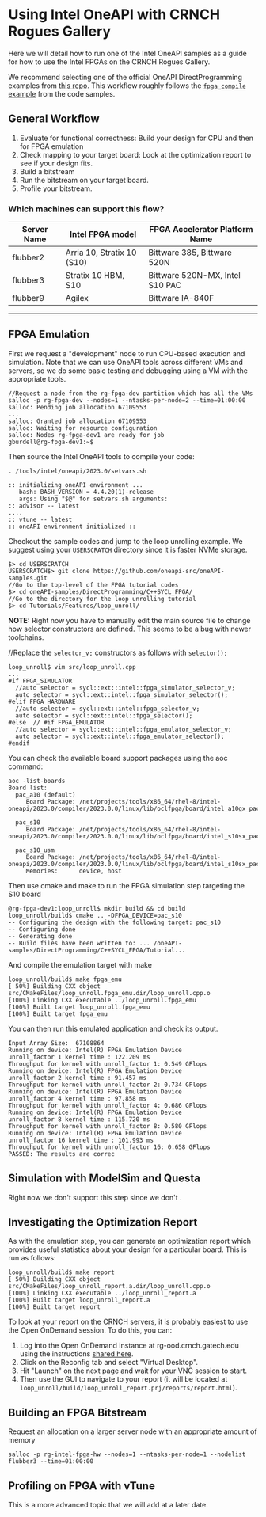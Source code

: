 # Using Intel OneAPI with CRNCH Rogues Gallery

Here we will detail how to run one of the Intel OneAPI samples as a guide for how to use the Intel FPGAs on the CRNCH Rogues Gallery.

We recommend selecting one of the official OneAPI DirectProgramming examples from [this repo](https://www.intel.com/content/www/us/en/developer/articles/code-sample/explore-dpcpp-through-intel-fpga-code-samples.html). This workflow roughly follows the [`fpga_compile` example](https://github.com/oneapi-src/oneAPI-samples/tree/master/DirectProgramming/C%2B%2BSYCL_FPGA/Tutorials/GettingStarted/fpga_compile) from the code samples.

## General Workflow

1) Evaluate for functional correctness: Build your design for CPU and then for FPGA emulation
2) Check mapping to your target board: Look at the optimization report to see if your design fits.
3) Build a bitstream
4) Run the bitstream on your target board.
5) Profile your bitstream. 

### Which machines can support this flow?

| Server Name | Intel FPGA model     | FPGA Accelerator Platform Name |
| ----------- | -------------------- | --------------- |
| flubber2    | Arria 10, Stratix 10 (S10) |  Bittware 385, Bittware 520N |
| flubber3    | Stratix 10 HBM, S10       |  Bittware 520N-MX, Intel S10 PAC               |
| flubber9    | Agilex               |   Bittware IA-840F              |
--------------------------------------------------------

## FPGA Emulation

First we request a "development" node to run CPU-based execution and simulation. Note that we can use OneAPI tools across different VMs and servers, so we do some basic testing and debugging using a VM with the appropriate tools. 

```
//Request a node from the rg-fpga-dev partition which has all the VMs
salloc -p rg-fpga-dev --nodes=1 --ntasks-per-node=2 --time=01:00:00
salloc: Pending job allocation 67109553
...
salloc: Granted job allocation 67109553
salloc: Waiting for resource configuration
salloc: Nodes rg-fpga-dev1 are ready for job
gburdell@rg-fpga-dev1:~$
```

Then source the Intel OneAPI tools to compile your code:
```
. /tools/intel/oneapi/2023.0/setvars.sh
 
:: initializing oneAPI environment ...
   bash: BASH_VERSION = 4.4.20(1)-release
   args: Using "$@" for setvars.sh arguments: 
:: advisor -- latest
....
:: vtune -- latest
:: oneAPI environment initialized ::

```

Checkout the sample codes and jump to the loop unrolling example. We suggest using your `USERSCRATCH` directory since it is faster NVMe storage. 
```
$> cd USERSCRATCH
USERSCRATCH$> git clone https://github.com/oneapi-src/oneAPI-samples.git
//Go to the top-level of the FPGA tutorial codes
$> cd oneAPI-samples/DirectProgramming/C++SYCL_FPGA/
//Go to the directory for the loop unrolling tutorial
$> cd Tutorials/Features/loop_unroll/
```

**NOTE:** Right now you have to manually edit the main source file to change how selector constructors are defined. This seems to be a bug with newer toolchains.

//Replace the `selector_v;` constructors as follows with `selector();`
```
loop_unroll$ vim src/loop_unroll.cpp
...
#if FPGA_SIMULATOR
  //auto selector = sycl::ext::intel::fpga_simulator_selector_v;
  auto selector = sycl::ext::intel::fpga_simulator_selector();
#elif FPGA_HARDWARE
  //auto selector = sycl::ext::intel::fpga_selector_v;
  auto selector = sycl::ext::intel::fpga_selector();
#else  // #if FPGA_EMULATOR
  //auto selector = sycl::ext::intel::fpga_emulator_selector_v;
  auto selector = sycl::ext::intel::fpga_emulator_selector();
#endif
```

You can check the available board support packages using the aoc command: 
```
aoc -list-boards
Board list:
  pac_a10 (default)
     Board Package: /net/projects/tools/x86_64/rhel-8/intel-oneapi/2023.0/compiler/2023.0.0/linux/lib/oclfpga/board/intel_a10gx_pac

  pac_s10
     Board Package: /net/projects/tools/x86_64/rhel-8/intel-oneapi/2023.0/compiler/2023.0.0/linux/lib/oclfpga/board/intel_s10sx_pac

  pac_s10_usm
     Board Package: /net/projects/tools/x86_64/rhel-8/intel-oneapi/2023.0/compiler/2023.0.0/linux/lib/oclfpga/board/intel_s10sx_pac
     Memories:      device, host
```

Then use cmake and make to run the FPGA simulation step targeting the S10 board

```
@rg-fpga-dev1:loop_unroll$ mkdir build && cd build
loop_unroll/build$ cmake .. -DFPGA_DEVICE=pac_s10
-- Configuring the design with the following target: pac_s10
-- Configuring done
-- Generating done
-- Build files have been written to: ... /oneAPI-samples/DirectProgramming/C++SYCL_FPGA/Tutorial...
```

And compile the emulation target with make
```
loop_unroll/build$ make fpga_emu
[ 50%] Building CXX object src/CMakeFiles/loop_unroll.fpga_emu.dir/loop_unroll.cpp.o
[100%] Linking CXX executable ../loop_unroll.fpga_emu
[100%] Built target loop_unroll.fpga_emu
[100%] Built target fpga_emu
```

You can then run this emulated application and check its output.

```
Input Array Size:  67108864
Running on device: Intel(R) FPGA Emulation Device
unroll_factor 1 kernel time : 122.209 ms
Throughput for kernel with unroll_factor 1: 0.549 GFlops
Running on device: Intel(R) FPGA Emulation Device
unroll_factor 2 kernel time : 91.457 ms
Throughput for kernel with unroll_factor 2: 0.734 GFlops
Running on device: Intel(R) FPGA Emulation Device
unroll_factor 4 kernel time : 97.858 ms
Throughput for kernel with unroll_factor 4: 0.686 GFlops
Running on device: Intel(R) FPGA Emulation Device
unroll_factor 8 kernel time : 115.720 ms
Throughput for kernel with unroll_factor 8: 0.580 GFlops
Running on device: Intel(R) FPGA Emulation Device
unroll_factor 16 kernel time : 101.993 ms
Throughput for kernel with unroll_factor 16: 0.658 GFlops
PASSED: The results are correc
```

## Simulation with ModelSim and Questa
Right now we don't support this step since we don't .

## Investigating the Optimization Report

As with the emulation step, you can generate an optimization report which provides useful statistics about your design for a particular board. This is run as follows:

```
loop_unroll/build$ make report
[ 50%] Building CXX object src/CMakeFiles/loop_unroll_report.a.dir/loop_unroll.cpp.o
[100%] Linking CXX executable ../loop_unroll_report.a
[100%] Built target loop_unroll_report.a
[100%] Built target report
```

To look at your report on the CRNCH servers, it is probably easiest to use the Open OnDemand session. To do this, you can:

1) Log into the Open OnDemand instance at rg-ood.crnch.gatech.edu using the instructions [shared here](https://gt-crnch-rg.readthedocs.io/en/main/general/open-on-demand.html).
2) Click on the Reconfig tab and select "Virtual Desktop".
3) Hit "Launch" on the next page and wait for your VNC session to start.
4) Then use the GUI to navigate to your report (it will be located at `loop_unroll/build/loop_unroll_report.prj/reports/report.html`).

## Building an FPGA Bitstream

Request an allocation on a larger server node with an appropriate amount of memory

```
salloc -p rg-intel-fpga-hw --nodes=1 --ntasks-per-node=1 --nodelist flubber3 --time=01:00:00
```

## Profiling on FPGA with vTune 
This is a more advanced topic that we will add at a later date.

